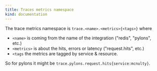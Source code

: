 ```yaml
---
title: Traces metrics namespace
kind: documentation
---
```


The trace metrics namespace is `trace.<name>.<metrics>{<tags>}` where

* `<name>` is coming from the name of the integration ("redis", "pylons", etc.)
* `<metrics>` is about the hits, errors or latency ("request.hits", etc.)
* `<tags` the metrics are tagged by service & resource.

So for pylons it might be `trace.pylons.request.hits{service:mcnulty}`.